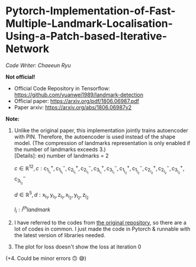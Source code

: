 # Pytorch-Implementation-of-Fast-Multiple-Landmark-Localisation-Using-a-Patch-based-Iterative-Network
*Code Writer: Chaeeun Ryu*

**Not official!** <br>
- Official Code Repository in Tensorflow: https://github.com/yuanwei1989/landmark-detection <br>
- Official paper: https://arxiv.org/pdf/1806.06987.pdf 
- Paper arxiv: https://arxiv.org/abs/1806.06987v2


**Note:** 
1. Unlike the original paper, this implementation jointly trains autoencoder with PIN. Therefore, the autoencoder is used instead of the shape model. (The compression of landmarks representation is only enabled if the number of landmarks exceeds 3.)<br>
    [Details]:
    ex) number of landmarks = 2
    
    $c \in \mathbb{R}^{12}, c : \mathrm{{} c_{1_{l_1}}^+,c_{1_{l_1}}^-,c_{2_{l_1}}^+,c_{2_{l_1}}^-,c_{3_{l_1}}^+,c_{3_{l_1}}^-,c_{1_{l_2}}^+,c_{1_{l_2}}^-,c_{2_{l_2}}^+,c_{2_{l_2}}^-,c_{3_{l_2}}^+,c_{3_{l_2}}^- \mathrm{}}$

    $d \in \mathbb{R}^5, d: \mathrm{{} {x_{l_1},y_{l_1},z_{l_1},x_{l_2},y_{l_2},z_{l_2}} \mathrm{}}$
    
    
    $l_i : i^{th} landmark$


2. I have referred to the codes from [the original repository](https://github.com/yuanwei1989/landmark-detection), so there are a lot of codes in common. I just made the code in Pytorch & runnable with the latest version of libraries needed.

3. The plot for loss doesn't show the loss at iteration 0

(+4. Could be minor errors :upside_down_face: :sweat_smile:)
